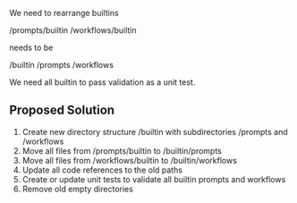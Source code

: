 We need to rearrange builtins

/prompts/builtin
/workflows/builtin

needs to be 

/builtin
  /prompts
  /workflows

We need all builtin to pass validation as a unit test.

## Proposed Solution
1. Create new directory structure /builtin with subdirectories /prompts and /workflows
2. Move all files from /prompts/builtin to /builtin/prompts
3. Move all files from /workflows/builtin to /builtin/workflows
4. Update all code references to the old paths
5. Create or update unit tests to validate all builtin prompts and workflows
6. Remove old empty directories
